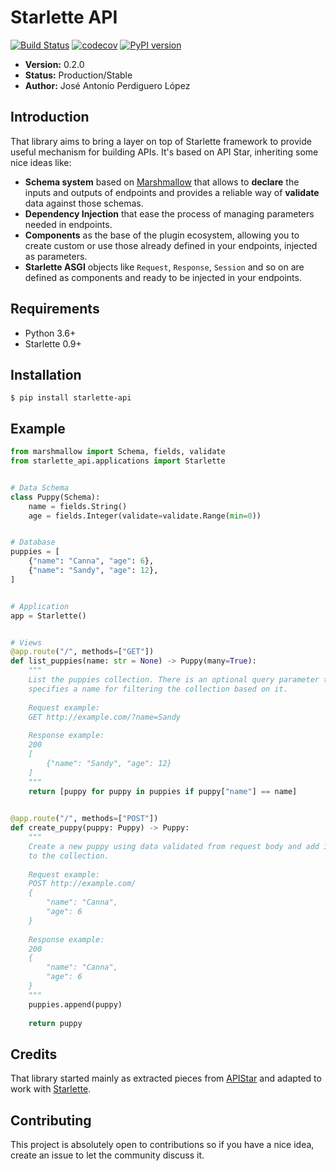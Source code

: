 # Starlette API
[![Build Status](https://travis-ci.org/PeRDy/starlette-api.svg?branch=master)](https://travis-ci.org/PeRDy/starlette-api)
[![codecov](https://codecov.io/gh/PeRDy/starlette-api/branch/master/graph/badge.svg)](https://codecov.io/gh/PeRDy/starlette-api)
[![PyPI version](https://badge.fury.io/py/starlette-api.svg)](https://badge.fury.io/py/starlette-api)

* **Version:** 0.2.0
* **Status:** Production/Stable
* **Author:** José Antonio Perdiguero López

## Introduction

That library aims to bring a layer on top of Starlette framework to provide useful mechanism for building APIs. It's 
based on API Star, inheriting some nice ideas like:

* **Schema system** based on [Marshmallow](https://github.com/marshmallow-code/marshmallow/) that allows to **declare**
the inputs and outputs of endpoints and provides a reliable way of **validate** data against those schemas.
* **Dependency Injection** that ease the process of managing parameters needed in endpoints.
* **Components** as the base of the plugin ecosystem, allowing you to create custom or use those already defined in 
your endpoints, injected as parameters.
* **Starlette ASGI** objects like `Request`, `Response`, `Session` and so on are defined as components and ready to be 
injected in your endpoints.

## Requirements

* Python 3.6+
* Starlette 0.9+

## Installation

```console
$ pip install starlette-api
```

## Example

```python
from marshmallow import Schema, fields, validate
from starlette_api.applications import Starlette


# Data Schema
class Puppy(Schema):
    name = fields.String()
    age = fields.Integer(validate=validate.Range(min=0))


# Database
puppies = [
    {"name": "Canna", "age": 6},
    {"name": "Sandy", "age": 12},
]


# Application
app = Starlette()


# Views
@app.route("/", methods=["GET"])
def list_puppies(name: str = None) -> Puppy(many=True):
    """
    List the puppies collection. There is an optional query parameter that 
    specifies a name for filtering the collection based on it.
    
    Request example:
    GET http://example.com/?name=Sandy
    
    Response example:
    200
    [
        {"name": "Sandy", "age": 12}
    ]
    """
    return [puppy for puppy in puppies if puppy["name"] == name]
    

@app.route("/", methods=["POST"])
def create_puppy(puppy: Puppy) -> Puppy:
    """
    Create a new puppy using data validated from request body and add it
    to the collection.
    
    Request example:
    POST http://example.com/
    {
        "name": "Canna",
        "age": 6
    }
    
    Response example:
    200
    {
        "name": "Canna",
        "age": 6
    }
    """
    puppies.append(puppy)
    
    return puppy
```

## Credits

That library started mainly as extracted pieces from [APIStar](https://github.com/encode/apistar) and adapted to work 
with [Starlette](https://github.com/encode/starlette).

## Contributing

This project is absolutely open to contributions so if you have a nice idea, create an issue to let the community 
discuss it.